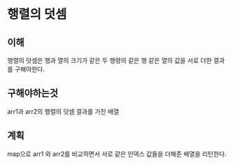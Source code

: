 # 행렬의 덧셈

## 이해
행렬의 덧셈은 행과 열의 크기가 같은 두 행령의 같은 행 같은 열의 값을 서로 더한 결과를
구해야한다.

## 구해야하는것
arr1과 arr2의 행렬의 덧셈 결과를 가진 배열

## 계획
map으로 arr1 와 arr2를 비교하면서 서로 같은 인덱스 값들을 더해준 배열을 리턴한다.